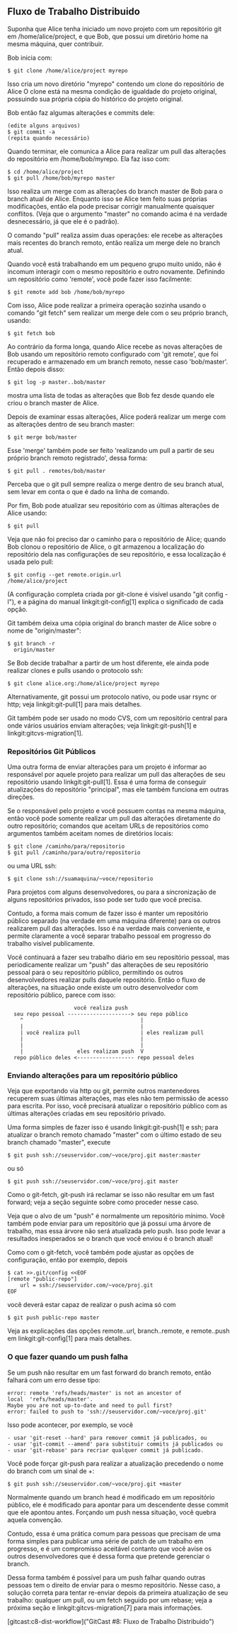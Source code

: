 ﻿## Fluxo de Trabalho Distribuido ##

Suponha que Alice tenha iniciado um novo projeto com um repositório git em
/home/alice/project, e que Bob, que possui um diretório home na mesma máquina,
quer contribuir.

Bob inicia com:

    $ git clone /home/alice/project myrepo

Isso cria um novo diretório "myrepo" contendo um clone do repositório de Alice
O clone está na mesma condição de igualdade do projeto original, possuindo sua
própria cópia do histórico do projeto original.

Bob então faz algumas alterações e commits dele:


    (edite alguns arquivos)
    $ git commit -a
    (repita quando necessário)

Quando terminar, ele comunica a Alice para realizar um pull das alterações do
repositório em /home/bob/myrepo. Ela faz isso com:

    $ cd /home/alice/project
    $ git pull /home/bob/myrepo master

Isso realiza um merge com as alterações do branch master de Bob para o branch
atual de Alice. Enquanto isso se Alice tem feito suas próprias modificações,
então ela pode precisar corrigir manualmente quaisquer conflitos. (Veja que o
argumento "master" no comando acima é na verdade desnecessário, já que ele é o
padrão).

O comando "pull" realiza assim duas operações: ele recebe as alterações mais
recentes do branch remoto, então realiza um merge dele no branch atual.

Quando você está trabalhando em um pequeno grupo muito unido, não é incomum
interagir com o mesmo repositório e outro novamente. Definindo  um
repositório como 'remote', você pode fazer isso facilmente:

    $ git remote add bob /home/bob/myrepo

Com isso, Alice pode realizar a primeira operação sozinha usando o comando
"git fetch" sem realizar um merge dele com o seu próprio branch, usando:

    $ git fetch bob

Ao contrário da forma longa, quando Alice recebe as novas alterações de Bob
usando um repositório remoto configurado com 'git remote', que foi recuperado e
armazenado em um branch remoto, nesse caso 'bob/master'. Então depois disso:

    $ git log -p master..bob/master

mostra uma lista de todas as alterações que Bob fez desde quando ele criou o
branch master de Alice.

Depois de examinar essas alterações, Alice poderá realizar um merge com as
alterações dentro de seu branch master:

    $ git merge bob/master

Esse 'merge' também pode ser feito 'realizando um pull a partir de seu próprio
branch remoto registrado', dessa forma:

    $ git pull . remotes/bob/master

Perceba que o git pull sempre realiza o merge dentro de seu branch atual,
sem levar em conta o que é dado na linha de comando.

Por fim, Bob pode atualizar seu repositório com as últimas alterações de Alice
usando:

    $ git pull

Veja que não foi preciso dar o caminho para o repositório de Alice;
quando Bob clonou o repositório de Alice, o git armazenou a localização do
repositório dela nas configurações de seu repositório, e essa localização é
usada pelo pull:

    $ git config --get remote.origin.url
    /home/alice/project

(A configuração completa criada por git-clone é visível usando
"git config -l"), e a página do manual linkgit:git-config[1] explica o
significado de cada opção.

Git também deixa uma cópia original do branch master de Alice sobre o nome de
"origin/master":

    $ git branch -r
      origin/master

Se Bob decide trabalhar a partir de um host diferente, ele ainda pode realizar
clones e pulls usando o protocolo ssh:

    $ git clone alice.org:/home/alice/project myrepo

Alternativamente, git possui um protocolo nativo, ou pode usar rsync or http;
veja linkgit:git-pull[1] para mais detalhes.


Git também pode ser usado no modo CVS, com um repositório central para onde
vários usuários enviam alterações; veja linkgit:git-push[1] e
linkgit:gitcvs-migration[1].


### Repositórios Git Públicos ###

Uma outra forma de enviar alterações para um projeto é informar ao responsável
por aquele projeto para realizar um pull das alterações de seu repositório
usando linkgit:git-pull[1]. Essa é uma forma de conseguir atualizações do
repositório "principal", mas ele também funciona em outras direções.

Se o responsável pelo projeto e você possuem contas na mesma máquina, então
você pode somente realizar um pull das alterações diretamente do outro
repositório; comandos que aceitam URLs de repositórios como argumentos também
aceitam nomes de diretórios locais:

    $ git clone /caminho/para/repositorio
    $ git pull /caminho/para/outro/repositorio

ou uma URL ssh:

    $ git clone ssh://suamaquina/~voce/repositorio

Para projetos com alguns desenvolvedores, ou para a sincronização de alguns
repositórios privados, isso pode ser tudo que você precisa.

Contudo, a forma mais comum de fazer isso é manter um repositório público
separado (na verdade em uma máquina diferente) para os outros realizarem pull
das alterações. Isso é na verdade mais conveniente, e permite claramente a você
separar trabalho pessoal em progresso do trabalho visível publicamente.

Você continuará a fazer seu trabalho diário em seu repositório pessoal, mas
periodicamente realizar um "push" das alterações de seu repositório pessoal
para o seu repositório público, permitindo os outros desenvolvedores realizar
pulls daquele repositório. Então o fluxo de alterações, na situação onde existe
um outro desenvolvedor com repositório público, parece com isso:

                         você realiza push
      seu repo pessoal --------------------> seu repo público
        ^                                     |
        |                                     |
        | você realiza pull                   | eles realizam pull
        |                                     |
        |                                     |
        |                 eles realizam push  V
      repo público deles <------------------ repo pessoal deles


### Enviando alterações para um repositório público ###

Veja que exportando via http ou git, permite outros mantenedores recuperem suas
últimas alterações, mas eles não tem permissão de acesso para escrita. Por isso,
você precisará atualizar o repositório público com as últimas alterações criadas
em seu repositório privado.

Uma forma simples de fazer isso é usando linkgit:git-push[1] e ssh; para
atualizar o branch remoto chamado "master" com o último estado de seu branch
chamado "master", execute

    $ git push ssh://seuservidor.com/~voce/proj.git master:master

ou só

    $ git push ssh://seuservidor.com/~voce/proj.git master


Como o git-fetch, git-push irá reclamar se isso não resultar em um
fast forward; veja a seção seguinte sobre como proceder nesse caso.

Veja que o alvo de um "push" é normalmente um repositório mínimo.
Você também pode enviar para um repositório que já possui uma árvore de
trabalho, mas essa árvore não será atualizada pelo push. Isso pode levar
a resultados inesperados se o branch que você enviou é o branch atual!

Como com o git-fetch, você também pode ajustar as opções de configuração,
então por exemplo, depois

    $ cat >>.git/config <<EOF
    [remote "public-repo"]
        url = ssh://seuservidor.com/~voce/proj.git
    EOF

você deverá estar capaz de realizar o push acima só com

    $ git push public-repo master

Veja as explicações das opções remote.<name>.url, branch.<name>.remote,
e remote.<name>.push em linkgit:git-config[1] para mais detalhes.


### O que fazer quando um push falha ###

Se um push não resultar em um fast forward do branch remoto, então falhará
com um erro desse tipo:

    error: remote 'refs/heads/master' is not an ancestor of
    local  'refs/heads/master'.
    Maybe you are not up-to-date and need to pull first?
    error: failed to push to 'ssh://seuservidor.com/~voce/proj.git'

Isso pode acontecer, por exemplo, se você

    - usar 'git-reset --hard' para remover commit já publicados, ou
    - usar 'git-commit --amend' para substituir commits já publicados ou
    - usar 'git-rebase' para recriar qualquer commit já publicado.

Você pode forçar git-push para realizar a atualização precedendo o nome do
branch com um sinal de +:

    $ git push ssh://seuservidor.com/~voce/proj.git +master

Normalmente quando um branch head é modificado em um repositório público, ele
é modificado para apontar para um descendente desse commit que ele apontou antes.
Forçando um push nessa situação, você quebra aquela convenção.

Contudo, essa é uma prática comum para pessoas que precisam de uma forma
simples para publicar uma série de patch de um trabalho em progresso, e é um
compromisso aceitável contanto que você avise os outros desenvolvedores que é
dessa forma que pretende gerenciar o branch.

Dessa forma também é possível para um push falhar quando outras pessoas tem o
direito de enviar para o mesmo repositório. Nesse caso, a solução correta para
tentar re-enviar depois da primeira atualização de seu trabalho: qualquer um
pull, ou um fetch seguido por um rebase; veja a próxima seção e
linkgit:gitcvs-migration[7] para mais informações.

[gitcast:c8-dist-workflow]("GitCast #8: Fluxo de Trabalho Distribuido")
